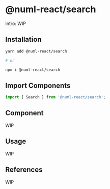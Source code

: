 # @numl-react/search

Intro: WIP

## Installation

```sh
yarn add @numl-react/search

# or

npm i @numl-react/search
```

## Import Components

```jsx
import { Search } from '@numl-react/search';
```

## Component

WIP

## Usage

WIP

## References

WIP
